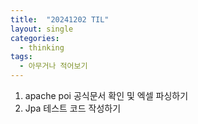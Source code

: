 ```yaml
---
title:  "20241202 TIL"
layout: single
categories:
  - thinking
tags:
  - 아무거나 적어보기
---
```


1. apache poi 공식문서 확인 및 엑셀 파싱하기
2. Jpa 테스트 코드 작성하기
